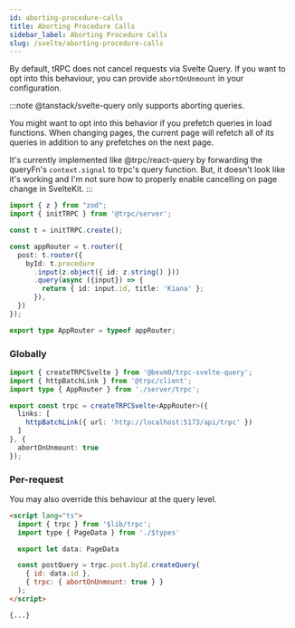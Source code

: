 ```yaml
---
id: aborting-procedure-calls
title: Aborting Procedure Calls
sidebar_label: Aborting Procedure Calls
slug: /svelte/aborting-procedure-calls
---
```


By default, tRPC does not cancel requests via Svelte Query.
If you want to opt into this behaviour, you can provide `abortOnUnmount` in your configuration.

:::note
@tanstack/svelte-query only supports aborting queries.

You might want to opt into this behavior if you prefetch queries in load functions.
When changing pages, the current page will refetch all of its queries in addition to
any prefetches on the next page.

It's currently implemented like @trpc/react-query by forwarding the queryFn's `context.signal` to trpc's query function. 
But, it doesn't look like it's working and I'm not sure how to properly enable cancelling on page change in SvelteKit.
:::

```ts title='src/lib/server/trpc.ts'
import { z } from "zod";
import { initTRPC } from '@trpc/server';

const t = initTRPC.create();

const appRouter = t.router({
  post: t.router({
    byId: t.procedure
      .input(z.object({ id: z.string() }))
      .query(async ({input}) => {
        return { id: input.id, title: 'Kiana' };
      }),
  })
});

export type AppRouter = typeof appRouter;
```

### Globally

```ts title="src/lib/trpc.ts"
import { createTRPCSvelte } from '@bevm0/trpc-svelte-query';
import { httpBatchLink } from '@trpc/client';
import type { AppRouter } from './server/trpc';

export const trpc = createTRPCSvelte<AppRouter>({
  links: [ 
    httpBatchLink({ url: 'http://localhost:5173/api/trpc' })
  ]
}, {
  abortOnUnmount: true
});
```

### Per-request

You may also override this behaviour at the query level.

```html title="src/routes/+page.svelte"
<script lang="ts">
  import { trpc } from '$lib/trpc';
  import type { PageData } from './$types'

  export let data: PageData

  const postQuery = trpc.post.byId.createQuery(
    { id: data.id },
    { trpc: { abortOnUnmount: true } }
  );
</script>

{...}
```

